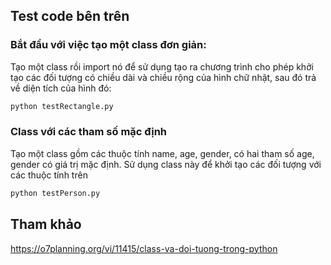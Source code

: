 ## Test code bên trên

### Bắt đầu với việc tạo một class đơn giản:

Tạo một class rồi import nó để sử dụng tạo ra chương trình cho phép khởi tạo các đối tượng có chiều dài và chiều rộng của hình chữ nhật, sau đó trả về diện tích của hình đó:

```sh
python testRectangle.py
```

### Class với các tham số mặc định

Tạo một class gồm các thuộc tính name, age, gender, có hai tham số age, gender có giá trị mặc định. Sử dụng class này để khởi tạo các đối tượng với các thuộc tính trên

```sh
python testPerson.py
```


## Tham khảo

https://o7planning.org/vi/11415/class-va-doi-tuong-trong-python